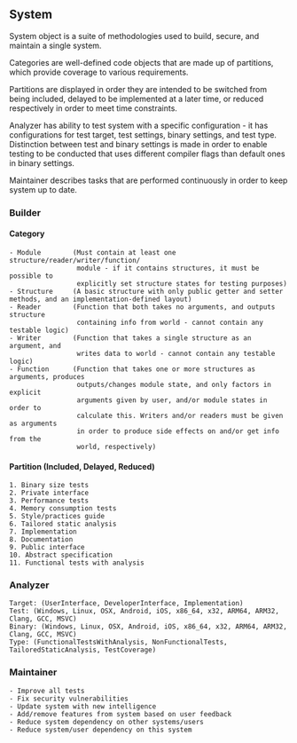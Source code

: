 ## System
System object is a suite of methodologies used to build, secure, and maintain a single system.

Categories are well-defined code objects that are made up of partitions, which provide coverage to various requirements.

Partitions are displayed in order they are intended to be switched from being included, delayed to be implemented
at a later time, or reduced respectively in order to meet time constraints.

Analyzer has ability to test system with a specific configuration - it has configurations for test target, test settings, binary settings, and test type. Distinction between test and binary settings is made in order to enable testing to be conducted that uses different compiler flags than default ones in binary settings.

Maintainer describes tasks that are performed continuously in order to keep system up to date.

### Builder
#### Category
    - Module        (Must contain at least one structure/reader/writer/function/
                     module - if it contains structures, it must be possible to
                     explicitly set structure states for testing purposes)
    - Structure     (A basic structure with only public getter and setter methods, and an implementation-defined layout)
    - Reader        (Function that both takes no arguments, and outputs structure
                     containing info from world - cannot contain any testable logic)
    - Writer        (Function that takes a single structure as an argument, and
                     writes data to world - cannot contain any testable logic)
    - Function      (Function that takes one or more structures as arguments, produces
                     outputs/changes module state, and only factors in explicit
                     arguments given by user, and/or module states in order to
                     calculate this. Writers and/or readers must be given as arguments
                     in order to produce side effects on and/or get info from the
                     world, respectively)

#### Partition (Included, Delayed, Reduced)
    1. Binary size tests
    2. Private interface
    3. Performance tests
    4. Memory consumption tests
    5. Style/practices guide
    6. Tailored static analysis
    7. Implementation
    8. Documentation
    9. Public interface
    10. Abstract specification
    11. Functional tests with analysis

### Analyzer
    Target: (UserInterface, DeveloperInterface, Implementation)
    Test: (Windows, Linux, OSX, Android, iOS, x86_64, x32, ARM64, ARM32, Clang, GCC, MSVC)
    Binary: (Windows, Linux, OSX, Android, iOS, x86_64, x32, ARM64, ARM32, Clang, GCC, MSVC)
    Type: (FunctionalTestsWithAnalysis, NonFunctionalTests, TailoredStaticAnalysis, TestCoverage)


### Maintainer
    - Improve all tests
    - Fix security vulnerabilities
    - Update system with new intelligence
    - Add/remove features from system based on user feedback
    - Reduce system dependency on other systems/users
    - Reduce system/user dependency on this system
